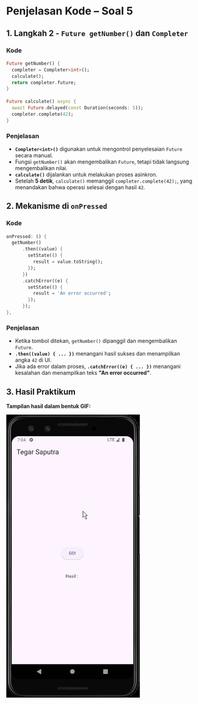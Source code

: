 # Penjelasan Kode – Soal 5

## 1. Langkah 2 - `Future getNumber()` dan `Completer`

### Kode
```dart
Future getNumber() {
  completer = Completer<int>();
  calculate();
  return completer.future;
}

Future calculate() async {
  await Future.delayed(const Duration(seconds: 5));
  completer.complete(42);
}
```

### Penjelasan
- **`Completer<int>()`** digunakan untuk mengontrol penyelesaian `Future` secara manual.
- Fungsi `getNumber()` akan mengembalikan `Future`, tetapi tidak langsung mengembalikan nilai.
- **`calculate()`** dijalankan untuk melakukan proses asinkron.
- Setelah **5 detik**, `calculate()` memanggil `completer.complete(42);`, yang menandakan bahwa operasi selesai dengan hasil `42`.

## 2. Mekanisme di `onPressed`

### Kode
```dart
onPressed: () {
  getNumber()
      .then((value) {
        setState(() {
          result = value.toString();
        });
      })
      .catchError((e) {
        setState(() {
          result = 'An error occurred';
        });
      });
},
```

### Penjelasan
- Ketika tombol ditekan, `getNumber()` dipanggil dan mengembalikan `Future`.
- **`.then((value) { ... })`** menangani hasil sukses dan menampilkan angka `42` di UI.
- Jika ada error dalam proses, **`.catchError((e) { ... })`** menangani kesalahan dan menampilkan teks **"An error occurred"**.

## 3. Hasil Praktikum
 **Tampilan hasil dalam bentuk GIF:**

![Hasil Praktikum GIF](/assets/images/soal_5.gif)